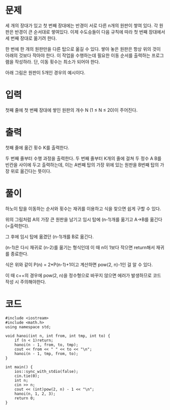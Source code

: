 # 문제

세 개의 장대가 있고 첫 번째 장대에는 반경이 서로 다른 n개의 원판이 쌓여 있다. 각 원판은 반경이 큰 순서대로 쌓여있다. 이제 수도승들이 다음 규칙에 따라 첫 번째 장대에서 세 번째 장대로 옮기려 한다.

한 번에 한 개의 원판만을 다른 탑으로 옮길 수 있다.
쌓아 놓은 원판은 항상 위의 것이 아래의 것보다 작아야 한다.
이 작업을 수행하는데 필요한 이동 순서를 출력하는 프로그램을 작성하라. 단, 이동 횟수는 최소가 되어야 한다.

아래 그림은 원판이 5개인 경우의 예시이다.

# 입력

첫째 줄에 첫 번째 장대에 쌓인 원판의 개수 N (1 ≤ N ≤ 20)이 주어진다.

# 출력

첫째 줄에 옮긴 횟수 K를 출력한다.

두 번째 줄부터 수행 과정을 출력한다. 두 번째 줄부터 K개의 줄에 걸쳐 두 정수 A B를 빈칸을 사이에 두고 출력하는데, 이는 A번째 탑의 가장 위에 있는 원판을 B번째 탑의 가장 위로 옮긴다는 뜻이다.

# 풀이

하노이 탑을 이동하는 순서와 횟수는 재귀를 이용하고 식을 찾으면 쉽게 구할 수 있다.

위의 그림처럼 A의 가장 큰 원판을 남기고 임시 탑에 (n-1)개를 옮기고 A->B를 옮긴다(=출력한다).

그 후에 임시 탑에 옮겼던 (n-1)개를 B로 옮긴다.

(n-1)은 다시 재귀로 (n-2)를 옮기는 형식인데 이 때 n이 1보다 작으면 return해서 재귀를 종료한다.

식은 위와 같이 P(n) = 2*P(n-1)+1이고 계산하면 pow(2, n)-1인 걸 알 수 있다.

이 때 c++의 경우에 pow(2, n)을 정수형으로 바꾸지 않으면 에러가 발생하므로 코드 작성 시 주의해야한다.

# 코드

```
#include <iostream>
#include <math.h>
using namespace std;

void hanoi(int n, int from, int tmp, int to) {
	if (n < 1)return;
	hanoi(n - 1, from, to, tmp);
	cout << from << " " << to << "\n";
	hanoi(n - 1, tmp, from, to);
}

int main() {
	ios::sync_with_stdio(false);
	cin.tie(0);
	int n;
	cin >> n;
	cout << (int)pow(2, n) - 1 << "\n";
	hanoi(n, 1, 2, 3);
	return 0;
}
```